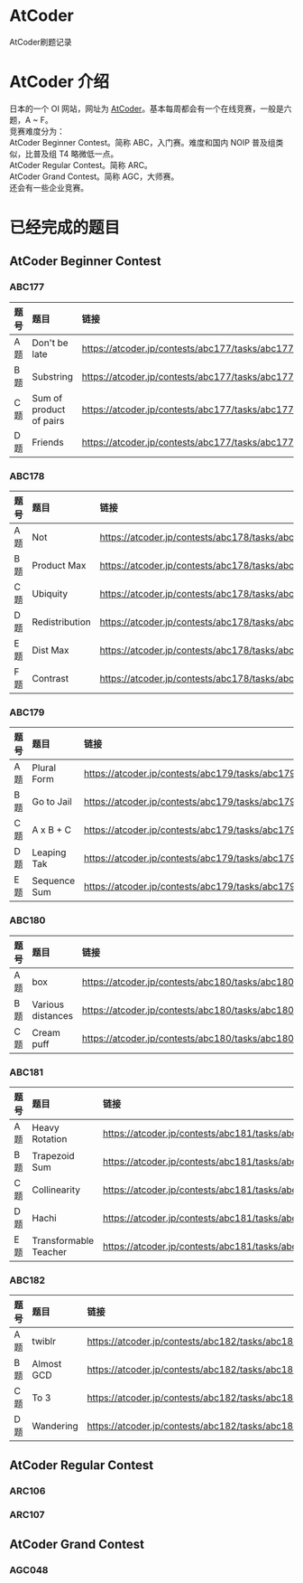 # AtCoder
AtCoder刷题记录

# AtCoder 介绍
日本的一个 OI 网站，网址为 [AtCoder](https://atcoder.jp/)。基本每周都会有一个在线竞赛，一般是六题，A ~ F。  
竞赛难度分为：  
AtCoder Beginner Contest。简称 ABC，入门赛。难度和国内 NOIP 普及组类似，比普及组 T4 略微低一点。  
AtCoder Regular Contest。简称 ARC。  
AtCoder Grand Contest。简称 AGC，大师赛。  
还会有一些企业竞赛。  

# 已经完成的题目
## AtCoder Beginner Contest
### ABC177
| 题号 | 题目 | 链接 | AC参考代码 |
| :-----| :---- | :---- | :---- |
| A题 | Don't be late | https://atcoder.jp/contests/abc177/tasks/abc177_a |https://github.com/zhouyium/AtCoder/blob/master/ABC177/a.cpp |
| B题 | Substring  | https://atcoder.jp/contests/abc177/tasks/abc177_b |https://github.com/zhouyium/AtCoder/blob/master/ABC177/b.cpp |
| C题 | Sum of product of pairs  | https://atcoder.jp/contests/abc177/tasks/abc177_c |https://github.com/zhouyium/AtCoder/blob/master/ABC177/c.cpp |
| D题 | Friends | https://atcoder.jp/contests/abc177/tasks/abc177_d |https://github.com/zhouyium/AtCoder/blob/master/ABC177/d.cpp |
### ABC178
| 题号 | 题目 | 链接 | AC参考代码 |
| :-----| :---- | :---- | :---- |
| A题 | Not | https://atcoder.jp/contests/abc178/tasks/abc178_a | https://github.com/zhouyium/AtCoder/blob/master/ABC178/a.cpp |
| B题 | Product Max  | https://atcoder.jp/contests/abc178/tasks/abc178_b | https://github.com/zhouyium/AtCoder/blob/master/ABC178/b.cpp |
| C题 | Ubiquity | https://atcoder.jp/contests/abc178/tasks/abc178_c |https://github.com/zhouyium/AtCoder/blob/master/ABC178/c.cpp |
| D题 | Redistribution | https://atcoder.jp/contests/abc178/tasks/abc178_d |https://github.com/zhouyium/AtCoder/blob/master/ABC178/d.cpp |
| E题 | Dist Max | https://atcoder.jp/contests/abc178/tasks/abc178_e |https://github.com/zhouyium/AtCoder/blob/master/ABC178/e.cpp |
| F题 | Contrast | https://atcoder.jp/contests/abc178/tasks/abc178_f |https://github.com/zhouyium/AtCoder/blob/master/ABC178/f.cpp |
### ABC179
| 题号 | 题目 | 链接 | AC参考代码 |
| :-----| :---- | :---- | :---- |
| A题 | Plural Form | https://atcoder.jp/contests/abc179/tasks/abc179_a | https://github.com/zhouyium/AtCoder/blob/master/ABC179/a.cpp |
| B题 | Go to Jail | https://atcoder.jp/contests/abc179/tasks/abc179_b | https://github.com/zhouyium/AtCoder/blob/master/ABC179/b.cpp |
| C题 | A x B + C | https://atcoder.jp/contests/abc179/tasks/abc179_c |https://github.com/zhouyium/AtCoder/blob/master/ABC179/c.cpp |
| D题 | Leaping Tak | https://atcoder.jp/contests/abc179/tasks/abc179_d |https://github.com/zhouyium/AtCoder/blob/master/ABC179/d.cpp |
| E题 | Sequence Sum | https://atcoder.jp/contests/abc179/tasks/abc179_e |https://github.com/zhouyium/AtCoder/blob/master/ABC179/e.cpp |
### ABC180
| 题号 | 题目 | 链接 | AC参考代码 |
| :-----| :---- | :---- | :---- |
| A题 | box | https://atcoder.jp/contests/abc180/tasks/abc180_a | https://github.com/zhouyium/AtCoder/blob/master/ABC180/taskA.cpp |
| B题 | Various distances | https://atcoder.jp/contests/abc180/tasks/abc180_b | https://github.com/zhouyium/AtCoder/blob/master/ABC180/taskB.cpp |
| C题 | Cream puff | https://atcoder.jp/contests/abc180/tasks/abc180_c | https://github.com/zhouyium/AtCoder/blob/master/ABC180/taskC.cpp |
### ABC181
| 题号 | 题目 | 链接 | AC参考代码 |
| :-----| :---- | :---- | :---- |
| A题 | Heavy Rotation | https://atcoder.jp/contests/abc181/tasks/abc181_a | https://github.com/zhouyium/AtCoder/blob/master/ABC181/taskA.cpp |
| B题 | Trapezoid Sum | https://atcoder.jp/contests/abc181/tasks/abc181_b | https://github.com/zhouyium/AtCoder/blob/master/ABC181/taskB.cpp |
| C题 | Collinearity | https://atcoder.jp/contests/abc181/tasks/abc181_c | https://github.com/zhouyium/AtCoder/blob/master/ABC181/taskC.cpp |
| D题 | Hachi | https://atcoder.jp/contests/abc181/tasks/abc181_d | https://github.com/zhouyium/AtCoder/blob/master/ABC181/taskD.cpp |
| E题 | Transformable Teacher | https://atcoder.jp/contests/abc181/tasks/abc181_e | https://github.com/zhouyium/AtCoder/blob/master/ABC181/taskE.cpp |
### ABC182
| 题号 | 题目 | 链接 | AC参考代码 |
| :-----| :---- | :---- | :---- |
| A题 | twiblr | https://atcoder.jp/contests/abc182/tasks/abc182_a | https://github.com/zhouyium/AtCoder/blob/master/ABC182/taskA.cpp |
| B题 | Almost GCD | https://atcoder.jp/contests/abc182/tasks/abc182_b | https://github.com/zhouyium/AtCoder/blob/master/ABC182/taskB.cpp |
| C题 | To 3 | https://atcoder.jp/contests/abc182/tasks/abc182_c | https://github.com/zhouyium/AtCoder/blob/master/ABC182/taskC.cpp |
| D题 | Wandering | https://atcoder.jp/contests/abc182/tasks/abc182_d | https://github.com/zhouyium/AtCoder/blob/master/ABC182/taskD.cpp |
## AtCoder Regular Contest
### ARC106
### ARC107
## AtCoder Grand Contest
### AGC048
